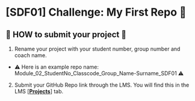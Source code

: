# [SDF01] Challenge: My First Repo 🚀

## 🚨 **HOW to submit your project** 🚨

1. Rename your project with your student number, group number and coach name. 
- ⚠️ Here is an example repo name: Module_02_StudentNo_Classcode_Group_Name-Surname_SDF01 ⚠️

2. Submit your GitHub Repo link through the LMS. You will find this in the LMS [**[Projects](https://learn.codespace.co.za/projects)**] tab.

